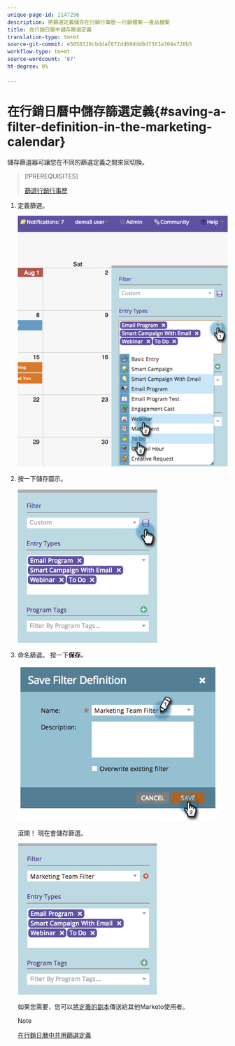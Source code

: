 ```yaml
---
unique-page-id: 1147296
description: 將篩選定義儲存在行銷行事歷——行銷檔案——產品檔案
title: 在行銷日曆中儲存篩選定義
translation-type: tm+mt
source-git-commit: e5050328cbddaf072dd60ddd8d7363a704e720b5
workflow-type: tm+mt
source-wordcount: '87'
ht-degree: 0%

---
```



# 在行銷日曆中儲存篩選定義{#saving-a-filter-definition-in-the-marketing-calendar}

儲存篩選器可讓您在不同的篩選定義之間來回切換。

>[!PREREQUISITES]
>
>[篩選行銷行事歷](/help/marketo/product-docs/core-marketo-concepts/marketing-calendar/working-with-the-calendar/filtering-the-marketing-calendar.md)

1. 定義篩選。

   ![](assets/image2014-9-24-10-3a50-3a49.png)

1. 按一下儲存圖示。

   ![](assets/image2014-9-24-10-3a50-3a57.png)

1. 命名篩選。 按一下&#x200B;**保存**。

   ![](assets/image2014-9-24-10-3a51-3a3.png)

   滾開！ 現在會儲存篩選。

   ![](assets/image2014-9-24-10-3a51-3a12.png)

   如果您需要，您可以[將定義的副本](/help/marketo/product-docs/core-marketo-concepts/marketing-calendar/working-with-the-calendar/sharing-a-filter-definition-in-the-marketing-calendar.md)傳送給其他Marketo使用者。

   >[!NOTE]
   >
   >[在行銷日曆中共用篩選定義](/help/marketo/product-docs/core-marketo-concepts/marketing-calendar/working-with-the-calendar/sharing-a-filter-definition-in-the-marketing-calendar.md)
